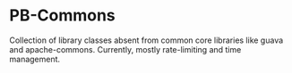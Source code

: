 # PB-Commons
Collection of library classes absent from common core libraries like guava and
apache-commons.
Currently, mostly rate-limiting and time management.
